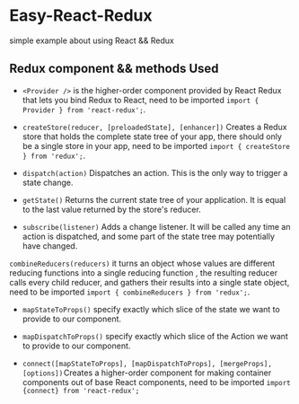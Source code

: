 # Easy-React-Redux
simple example about using React &amp;&amp; Redux

## Redux component && methods Used

* `<Provider />` is the higher-order component provided by React Redux that lets you bind Redux to React, need to be imported `import { Provider } from 'react-redux';`.

* `createStore(reducer, [preloadedState], [enhancer])` Creates a Redux store that holds the complete state tree of your app, there should only be a single store in your app, need to be imported `import { createStore } from 'redux';`.

* `dispatch(action)` Dispatches an action. This is the only way to trigger a state change.

* `getState()` Returns the current state tree of your application. It is equal to the last value returned by the store's reducer.

* `subscribe(listener)` Adds a change listener. It will be called any time an action is dispatched, and some part of the state tree may potentially have changed.

`combineReducers(reducers)` it turns an object whose values are different reducing functions into a single reducing function , the resulting reducer calls every child reducer, and gathers their results into a single state object, need to be imported `import { combineReducers } from 'redux';`.

* `mapStateToProps()` specify exactly which slice of the state we want to provide to our component.

* `mapDispatchToProps()` specify exactly which slice of the Action we want to provide to our component.

* `connect([mapStateToProps], [mapDispatchToProps], [mergeProps], [options])` Creates a higher-order component for making container components out of base React components, need to be imported `import {connect} from 'react-redux';`
